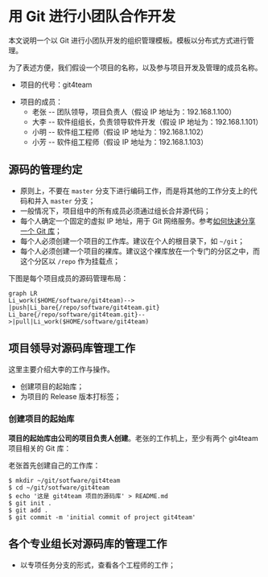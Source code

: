 # 用 Git 进行小团队合作开发
本文说明一个以 Git 进行小团队开发的组织管理模板。模板以分布式方式进行管理。

为了表述方便，我们假设一个项目的名称，以及参与项目开发及管理的成员名称。

- 项目的代号：git4team

* 项目的成员：
  * 老张 -- 团队领导，项目负责人（假设 IP 地址为：192.168.1.100）
  * 大李 -- 软件组组长，负责领导软件开发（假设 IP 地址为：192.168.1.101）
  * 小明 -- 软件组工程师（假设 IP 地址为：192.168.1.102）
  * 小芳 -- 软件组工程师（假设 IP 地址为：192.168.1.103）

## 源码的管理约定

- 原则上，不要在 `master` 分支下进行编码工作，而是将其他的工作分支上的代码和并入 `master` 分支；
- 一般情况下，项目组中的所有成员必须通过组长合并源代码；
- 每个人确定一个固定的虚拟 IP 地址，用于 Git 网络服务。参考[如何快速分享一个 Git 库](./quickly_sharing_a_git_repo.md)；
- 每个人必须创建一个项目的工作库。建议在个人的根目录下，如 `~/git`；
- 每个人必须创建一个项目的裸库。建议这个裸库放在一个专门的分区之中，而这个分区以 `/repo` 作为挂载点；

下图是每个项目成员的源码管理布局：

```mermaid
graph LR
Li_work($HOME/software/git4team)--> |push|Li_bare{/repo/software/git4team.git}
Li_bare{/repo/software/git4team.git}-->|pull|Li_work($HOME/software/git4team)
```

## 项目领导对源码库管理工作

这里主要介绍大李的工作与操作。

* 创建项目的起始库；
* 为项目的 Release 版本打标签；

### 创建项目的起始库

**项目的起始库由公司的项目负责人创建**。老张的工作机上，至少有两个 git4team 项目相关的 Git 库：

老张首先创建自己的工作库：

``` shell
$ mkdir ~/git/sotfware/git4team
$ cd ~/git/sotfware/git4team
$ echo '这是 git4team 项目的源码库' > README.md
$ git init .
$ git add .
$ git commit -m 'initial commit of project git4team'
```

## 各个专业组长对源码库的管理工作

* 以专项任务分支的形式，查看各个工程师的工作；